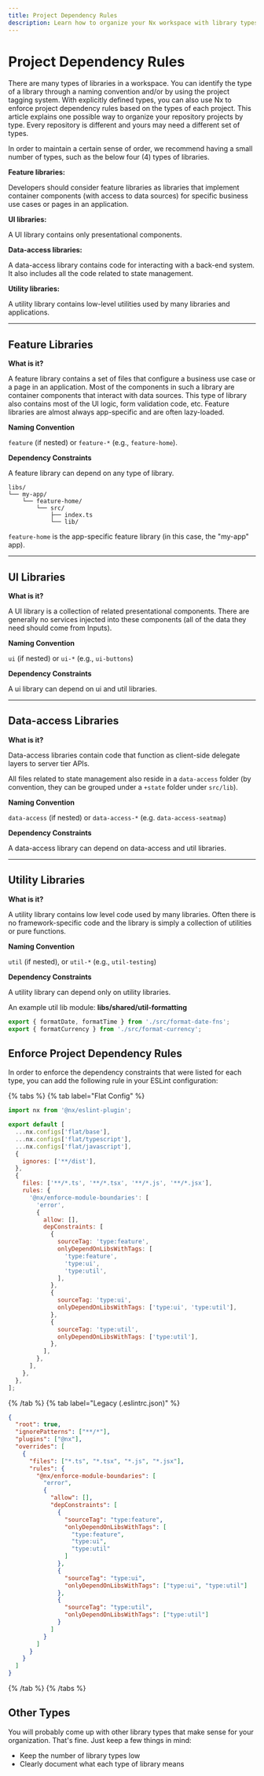 ```yaml
---
title: Project Dependency Rules
description: Learn how to organize your Nx workspace with library types like feature, UI, data-access, and utility libraries, and enforce dependency rules between them.
---
```


# Project Dependency Rules

There are many types of libraries in a workspace. You can identify the type of a library through a naming convention and/or by using the project tagging system. With explicitly defined types, you can also use Nx to enforce project dependency rules based on the types of each project. This article explains one possible way to organize your repository projects by type. Every repository is different and yours may need a different set of types.

In order to maintain a certain sense of order, we recommend having a small number of types, such as the below four (4) types of libraries.

**Feature libraries:**

Developers should consider feature libraries as libraries that implement container components (with access to data sources) for specific business use cases or pages in an application.

**UI libraries:**

A UI library contains only presentational components.

**Data-access libraries:**

A data-access library contains code for interacting with a back-end system. It also includes all the code related to state management.

**Utility libraries:**

A utility library contains low-level utilities used by many libraries and applications.

---

## Feature Libraries

**What is it?**

A feature library contains a set of files that configure a business use case or a page in an application. Most of the components in such a library are container components that interact with data sources. This type of library also contains most of the UI logic, form validation code, etc. Feature libraries are almost always app-specific and are often lazy-loaded.

**Naming Convention**

`feature` (if nested) or `feature-*` (e.g., `feature-home`).

**Dependency Constraints**

A feature library can depend on any type of library.

```treeview
libs/
└── my-app/
    └── feature-home/
        └── src/
            ├── index.ts
            └── lib/
```

`feature-home` is the app-specific feature library (in this case, the "my-app" app).

---

## UI Libraries

**What is it?**

A UI library is a collection of related presentational components. There are generally no services injected into these components (all of the data they need should come from Inputs).

**Naming Convention**

`ui` (if nested) or `ui-*` (e.g., `ui-buttons`)

**Dependency Constraints**

A ui library can depend on ui and util libraries.

---

## Data-access Libraries

**What is it?**

Data-access libraries contain code that function as client-side delegate layers to server tier APIs.

All files related to state management also reside in a `data-access` folder (by convention, they can be grouped under a `+state` folder under `src/lib`).

**Naming Convention**

`data-access` (if nested) or `data-access-*` (e.g. `data-access-seatmap`)

**Dependency Constraints**

A data-access library can depend on data-access and util libraries.

---

## Utility Libraries

**What is it?**

A utility library contains low level code used by many libraries. Often there is no framework-specific code and the library is simply a collection of utilities or pure functions.

**Naming Convention**

`util` (if nested), or `util-*` (e.g., `util-testing`)

**Dependency Constraints**

A utility library can depend only on utility libraries.

An example util lib module: **libs/shared/util-formatting**

```typescript
export { formatDate, formatTime } from './src/format-date-fns';
export { formatCurrency } from './src/format-currency';
```

## Enforce Project Dependency Rules

In order to enforce the dependency constraints that were listed for each type, you can add the following rule in your ESLint configuration:

{% tabs %}
{% tab label="Flat Config" %}

```javascript {% fileName="/eslint.config.mjs" %}
import nx from '@nx/eslint-plugin';

export default [
  ...nx.configs['flat/base'],
  ...nx.configs['flat/typescript'],
  ...nx.configs['flat/javascript'],
  {
    ignores: ['**/dist'],
  },
  {
    files: ['**/*.ts', '**/*.tsx', '**/*.js', '**/*.jsx'],
    rules: {
      '@nx/enforce-module-boundaries': [
        'error',
        {
          allow: [],
          depConstraints: [
            {
              sourceTag: 'type:feature',
              onlyDependOnLibsWithTags: [
                'type:feature',
                'type:ui',
                'type:util',
              ],
            },
            {
              sourceTag: 'type:ui',
              onlyDependOnLibsWithTags: ['type:ui', 'type:util'],
            },
            {
              sourceTag: 'type:util',
              onlyDependOnLibsWithTags: ['type:util'],
            },
          ],
        },
      ],
    },
  },
];
```

{% /tab %}
{% tab label="Legacy (.eslintrc.json)" %}

```json {% fileName="/.eslintrc.json" %}
{
  "root": true,
  "ignorePatterns": ["**/*"],
  "plugins": ["@nx"],
  "overrides": [
    {
      "files": ["*.ts", "*.tsx", "*.js", "*.jsx"],
      "rules": {
        "@nx/enforce-module-boundaries": [
          "error",
          {
            "allow": [],
            "depConstraints": [
              {
                "sourceTag": "type:feature",
                "onlyDependOnLibsWithTags": [
                  "type:feature",
                  "type:ui",
                  "type:util"
                ]
              },
              {
                "sourceTag": "type:ui",
                "onlyDependOnLibsWithTags": ["type:ui", "type:util"]
              },
              {
                "sourceTag": "type:util",
                "onlyDependOnLibsWithTags": ["type:util"]
              }
            ]
          }
        ]
      }
    }
  ]
}
```

{% /tab %}
{% /tabs %}

## Other Types

You will probably come up with other library types that make sense for your organization. That's fine. Just keep a few things in mind:

- Keep the number of library types low
- Clearly document what each type of library means
